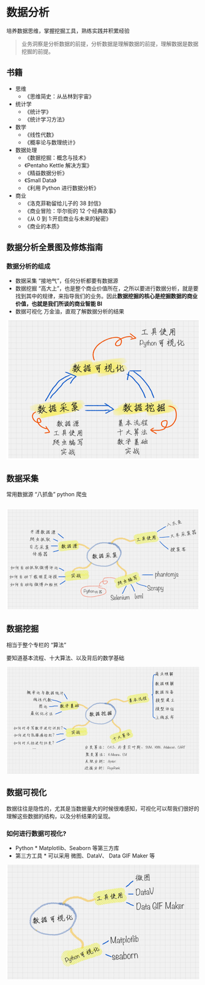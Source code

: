 # 数据分析

培养数据思维，掌握挖掘工具，熟练实践并积累经验

> 业务洞察是分析数据的前提，分析数据是理解数据的前提，理解数据是数据挖掘的前提。



## 书籍

- 思维 
  - 《思维简史：从丛林到宇宙》
- 统计学
  - 《统计学》
  - 《统计学习方法》
- 数学
  - 《线性代数》
  - 《概率论与数理统计》
- 数据处理
  - 《数据挖掘：概念与技术》
  - 《Pentaho Kettle 解决方案》
  - 《精益数据分析》
  - 《Small Data》 
  - 《利用 Python 进行数据分析》
- 商业
  - 《洛克菲勒留给儿子的 38 封信》
  - 《商业冒险：华尔街的 12 个经典故事》
  - 《从 0 到 1:开启商业与未来的秘密》
  - 《商业的本质》

## 数据分析全景图及修炼指南



### 数据分析的组成

- 数据采集
  “接地气”，任何分析都要有数据源
- 数据挖掘
  “高大上”，也是整个商业价值所在，之所以要进行数据分析，就是要找到其中的规律，来指导我们的业务。因此**数据挖掘的核心是挖掘数据的商业价值，也就是我们所谈的商业智能 BI**
- 数据可视化
  万金油，直观了解数据分析的结果

![Screen Shot 2019-09-02 at 7.11.51 PM](images/screen-shot-01.png)

## 数据采集

常用数据源
“八抓鱼”
python 爬虫

## ![Screen Shot 2019-09-02 at 7.13.10 PM](images/screen-shot-02.png)

## 数据挖掘

相当于整个专栏的 “算法”

要知道基本流程、十大算法、以及背后的数学基础

![Screen Shot 2019-09-02 at 7.14.46 PM](images/screen-shot-04.png)

## 数据可视化

数据往往是隐性的，尤其是当数据量大的时候很难感知，可视化可以帮我们很好的理解这些数据的结构，以及分析结果的呈现。

### 如何进行数据可视化?

- Python \* Matplotlib、Seaborn 等第三方库
- 第三方工具 \* 可以采用 微图、DataV、 Data GIF Maker 等

![Screen Shot 2019-09-02 at 7.18.04 PM](images/screen-shot-03.png)